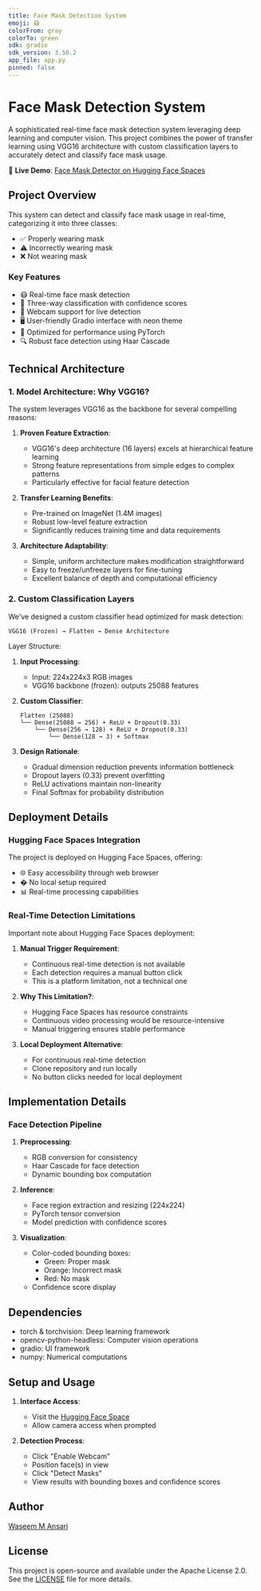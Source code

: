 ```yaml
---
title: Face Mask Detection System
emoji: 😷
colorFrom: gray
colorTo: green
sdk: gradio
sdk_version: 3.50.2
app_file: app.py
pinned: false
---
```


# Face Mask Detection System

A sophisticated real-time face mask detection system leveraging deep learning and computer vision. This project combines the power of transfer learning using VGG16 architecture with custom classification layers to accurately detect and classify face mask usage.

🔗 **Live Demo**: [Face Mask Detector on Hugging Face Spaces](https://huggingface.co/spaces/wassim-ansari2088/Face-Mask-Detector-Vision)

## Project Overview

This system can detect and classify face mask usage in real-time, categorizing it into three classes:
- ✅ Properly wearing mask
- ⚠️ Incorrectly wearing mask
- ❌ Not wearing mask

### Key Features

- 😷 Real-time face mask detection
- 🎯 Three-way classification with confidence scores
- 📸 Webcam support for live detection
- 🖥️ User-friendly Gradio interface with neon theme
- 🚀 Optimized for performance using PyTorch
- 🔍 Robust face detection using Haar Cascade

## Technical Architecture

### 1. Model Architecture: Why VGG16?

The system leverages VGG16 as the backbone for several compelling reasons:

1. **Proven Feature Extraction**:
   - VGG16's deep architecture (16 layers) excels at hierarchical feature learning
   - Strong feature representations from simple edges to complex patterns
   - Particularly effective for facial feature detection

2. **Transfer Learning Benefits**:
   - Pre-trained on ImageNet (1.4M images)
   - Robust low-level feature extraction
   - Significantly reduces training time and data requirements

3. **Architecture Adaptability**:
   - Simple, uniform architecture makes modification straightforward
   - Easy to freeze/unfreeze layers for fine-tuning
   - Excellent balance of depth and computational efficiency

### 2. Custom Classification Layers

We've designed a custom classifier head optimized for mask detection:

```
VGG16 (Frozen) → Flatten → Dense Architecture
```

Layer Structure:
1. **Input Processing**:
   - Input: 224x224x3 RGB images
   - VGG16 backbone (frozen): outputs 25088 features

2. **Custom Classifier**:
   ```
   Flatten (25088)
   └── Dense(25088 → 256) + ReLU + Dropout(0.33)
       └── Dense(256 → 128) + ReLU + Dropout(0.33)
           └── Dense(128 → 3) + Softmax
   ```

3. **Design Rationale**:
   - Gradual dimension reduction prevents information bottleneck
   - Dropout layers (0.33) prevent overfitting
   - ReLU activations maintain non-linearity
   - Final Softmax for probability distribution

## Deployment Details

### Hugging Face Spaces Integration

The project is deployed on Hugging Face Spaces, offering:
- 🌐 Easy accessibility through web browser
- � No local setup required
- 📊 Real-time processing capabilities

### Real-Time Detection Limitations

Important note about Hugging Face Spaces deployment:

1. **Manual Trigger Requirement**:
   - Continuous real-time detection is not available
   - Each detection requires a manual button click
   - This is a platform limitation, not a technical one

2. **Why This Limitation?**:
   - Hugging Face Spaces has resource constraints
   - Continuous video processing would be resource-intensive
   - Manual triggering ensures stable performance

3. **Local Deployment Alternative**:
   - For continuous real-time detection
   - Clone repository and run locally
   - No button clicks needed for local deployment

## Implementation Details

### Face Detection Pipeline

1. **Preprocessing**:
   - RGB conversion for consistency
   - Haar Cascade for face detection
   - Dynamic bounding box computation

2. **Inference**:
   - Face region extraction and resizing (224x224)
   - PyTorch tensor conversion
   - Model prediction with confidence scores

3. **Visualization**:
   - Color-coded bounding boxes:
     - Green: Proper mask
     - Orange: Incorrect mask
     - Red: No mask
   - Confidence score display

## Dependencies

- torch & torchvision: Deep learning framework
- opencv-python-headless: Computer vision operations
- gradio: UI framework
- numpy: Numerical computations

## Setup and Usage

1. **Interface Access**:
   - Visit the [Hugging Face Space](https://huggingface.co/spaces/wassim-ansari2088/Face-Mask-Detector-Vision)
   - Allow camera access when prompted

2. **Detection Process**:
   - Click "Enable Webcam"
   - Position face(s) in view
   - Click "Detect Masks"
   - View results with bounding boxes and confidence scores

## Author

[Waseem M Ansari](https://huggingface.co/wassim-ansari2088)

## License

This project is open-source and available under the Apache License 2.0. See the [LICENSE](LICENSE) file for more details.
